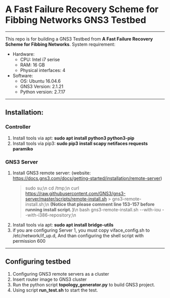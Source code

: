 # A Fast Failure Recovery Scheme for Fibbing Networks GNS3 Testbed 
---
This repo is for building a GNS3 Testbed from **A Fast Failure Recovery Scheme for Fibbing Networks**. 
System requirement: 
* Hardware:
    * CPU: Intel i7 serise 
    * RAM: 16 GB 
    * Physical interfaces: 4
* Software: 
    * OS: Ubuntu 16.04.6 
    * GNS3 Version: 2.1.21
    * Python version: 2.7.17

---

## Installation:
### Controller
1. Install tools via apt: **sudo apt install python3 python3-pip**
2. Install tools via pip3: **sudo pip3 install scapy netifaces requests paramiko**
### GNS3 Server
1. Install GNS3 remote server: (website: https://docs.gns3.com/docs/getting-started/installation/remote-server)
    > sudo su;\n
    > cd /tmp;\n
    > curl https://raw.githubusercontent.com/GNS3/gns3-server/master/scripts/remote-install.sh > gns3-remote-install.sh;\n
    > **(Notice that please comment line 153-157 before running install script. )**\n
    > bash gns3-remote-install.sh --with-iou --with-i386-repository;\n
2. Install tools via apt: **sudo apt install bridge-utils**
3. if you are configuring Server 1, you must copy viface_config.sh to /etc/network/if_up.d, And than configuring the shell script with permission 600
---
## Configuring testbed
1. Configuring GNS3 remote servers as a cluster
2. Insert router image to GNS3 cluster
3. Run the python script **topology_generator.py** to build GNS3 project. 
4. Using script **run_test.sh** to start the test.